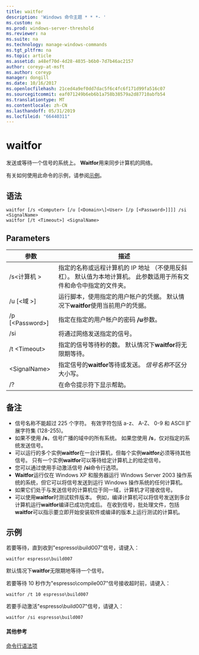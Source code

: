 ```yaml
---
title: waitfor
description: 'Windows 命令主题 * * *- '
ms.custom: na
ms.prod: windows-server-threshold
ms.reviewer: na
ms.suite: na
ms.technology: manage-windows-commands
ms.tgt_pltfrm: na
ms.topic: article
ms.assetid: a48ef70d-4d28-4035-b6b0-7d7b46ac2157
author: coreyp-at-msft
ms.author: coreyp
manager: dongill
ms.date: 10/16/2017
ms.openlocfilehash: 21ced4a9ef0dd7dac5f6c4fc6f171d99fa516c07
ms.sourcegitcommit: eaf071249b6eb6b1a758b38579a2d87710abfb54
ms.translationtype: MT
ms.contentlocale: zh-CN
ms.lasthandoff: 05/31/2019
ms.locfileid: "66440311"
---
```

# <a name="waitfor"></a>waitfor



发送或等待一个信号的系统上。 **Waitfor**用来同步计算机的网络。

有关如何使用此命令的示例，请参阅[示例](#BKMK_examples)。

## <a name="syntax"></a>语法

```
waitfor [/s <Computer> [/u [<Domain>\]<User> [/p [<Password>]]]] /si <SignalName>
waitfor [/t <Timeout>] <SignalName>
```

## <a name="parameters"></a>Parameters

|       参数       |                                                                                         描述                                                                                          |
|-----------------------|----------------------------------------------------------------------------------------------------------------------------------------------------------------------------------------------|
|    /s\<计算机 >     | 指定的名称或远程计算机的 IP 地址 （不使用反斜杠）。 默认值为本地计算机。 此参数适用于所有文件和命令中指定的文件夹。 |
| /u [\<域 >\]<User> |                              运行脚本，使用指定的用户帐户的凭据。 默认情况下**waitfor**使用当前用户的凭据。                               |
|   /p [\<Password>]    |                                                    指定在指定的用户帐户的密码 **/u**参数。                                                     |
|          /si          |                                                                        将通过网络发送指定的信号。                                                                        |
|     /t \<Timeout>     |                                              指定的信号等待秒的数。 默认情况下**waitfor**将无限期等待。                                               |
|     \<SignalName>     |                                                指定信号的**waitfor**等待或发送。 *信号名称*不区分大小写。                                                 |
|          /?           |                                                                             在命令提示符下显示帮助。                                                                             |

## <a name="remarks"></a>备注

-   信号名称不能超过 225 个字符。 有效字符包括 a-z、 A-Z、 0-9 和 ASCII 扩展字符集 (128-255)。
-   如果不使用 **/s**，信号广播的域中的所有系统。 如果您使用 **/s**，仅对指定的系统发送信号。
-   可以运行的多个实例**waitfor**在一台计算机，但每个实例**waitfor**必须等待其他信号。 只有一个实例**waitfor**可以等待给定计算机上的给定信号。
-   您可以通过使用手动激活信号 **/si**命令行选项。
-   **Waitfor**运行仅在 Windows XP 和服务器运行 Windows Server 2003 操作系统的系统，但它可以将信号发送到运行 Windows 操作系统的任何计算机。
-   如果它们处于与发送信号的计算机位于同一域，计算机才可接收信号。
-   可以使用**waitfor**时测试软件版本。 例如，编译计算机可以将信号发送到多台计算机运行**waitfor**编译已成功完成后。 在收到信号，批处理文件，包括**waitfor**可以指示要立即开始安装软件或编译的版本上运行测试的计算机。

## <a name="BKMK_examples"></a>示例

若要等待，直到收到"espresso\build007"信号，请键入：
```
waitfor espresso\build007
```
默认情况下**waitfor**无限期地等待一个信号。

若要等待 10 秒作为"espresso\compile007"信号接收超时前，请键入：
```
waitfor /t 10 espresso\build007
```
若要手动激活"espresso\build007"信号，请键入：
```
waitfor /si espresso\build007
```

#### <a name="additional-references"></a>其他参考

[命令行语法项](command-line-syntax-key.md)